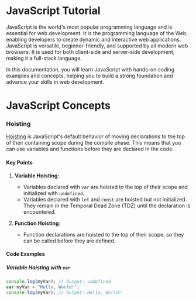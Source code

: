 # JavaScript Tutorial

JavaScript is the world's most popular programming language and is essential for web development. It is the programming language of the Web, enabling developers to create dynamic and interactive web applications. JavaScript is versatile, beginner-friendly, and supported by all modern web browsers. It is used for both client-side and server-side development, making it a full-stack language.

In this documentation, you will learn JavaScript with hands-on coding examples and concepts, helping you to build a strong foundation and advance your skills in web development.

# JavaScript Concepts

### Hoisting

[Hoisting](https://github.com/ImranParthibInsights/JavaScript_Programming/blob/main/W3%20Schools%20Documentation/JavaScript%20Hoisting/hoisting.js) is JavaScript's default behavior of moving declarations to the top of their containing scope during the compile phase. This means that you can use variables and functions before they are declared in the code.

#### Key Points

1. **Variable Hoisting**:

   - Variables declared with `var` are hoisted to the top of their scope and initialized with `undefined`.
   - Variables declared with `let` and `const` are hoisted but not initialized. They remain in the Temporal Dead Zone (TDZ) until the declaration is encountered.

2. **Function Hoisting**:
   - Function declarations are hoisted to the top of their scope, so they can be called before they are defined.

#### Code Examples

##### Variable Hoisting with `var`

```javascript
console.log(myVar); // Output: undefined
var myVar = "Hello, World!";
console.log(myVar); // Output: Hello, World!
```
